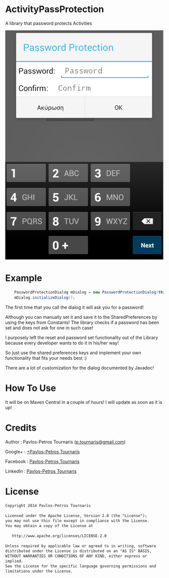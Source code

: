 ActivityPassProtection
======================

A library that password protects Activities


![Activity Pass Protection](/Screenshots/Screenshot_1.png)

Example
=======
```java
    PasswordProtectionDialog mDialog = new PasswordProtectionDialog(this);
    mDialog.initializeDialog();
```

The first time that you call the dialog it will ask you for a password! 

Although you can manually set it and save it to the SharedPreferences by using the keys from Constants! The library checks if a password has been set and does not ask for one in such case! 

I purposely left the reset and password set functionality out of the Library because every developer wants to do it in his/her way! 

So just use the shared preferences keys and implement your own functionality that fits your needs best :) 

There are a lot of customization for the dialog documented by Javadoc! 

How To Use
==========

It will be on Maven Central in a couple of hours! I will update as soon as it is up! 


Credits
=======
Author : Pavlos-Petros Tournaris (p.tournaris@gmail.com)

Google+ : [+Pavlos-Petros Tournaris](https://plus.google.com/u/0/+PavlosPetrosTournaris/)

Facebook : [Pavlos-Petros Tournaris](https://www.facebook.com/pavlospt)

LinkedIn : [Pavlos-Petros Tournaris](https://www.linkedin.com/pub/pavlos-petros-tournaris/44/abb/218)

License
=======

    Copyright 2014 Pavlos-Petros Tournaris

    Licensed under the Apache License, Version 2.0 (the "License");
    you may not use this file except in compliance with the License.
    You may obtain a copy of the License at
    
       http://www.apache.org/licenses/LICENSE-2.0
    
    Unless required by applicable law or agreed to in writing, software
    distributed under the License is distributed on an "AS IS" BASIS,
    WITHOUT WARRANTIES OR CONDITIONS OF ANY KIND, either express or implied.
    See the License for the specific language governing permissions and
    limitations under the License.
